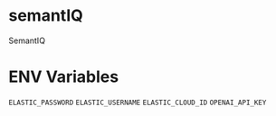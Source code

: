 # semantIQ
SemantIQ


# ENV Variables
`ELASTIC_PASSWORD`
`ELASTIC_USERNAME`
`ELASTIC_CLOUD_ID`
`OPENAI_API_KEY`
